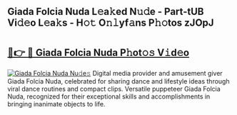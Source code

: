 ## Giada Folcia Nuda L𝚎a𝚔ed N𝚞𝚍e - Part-tUB Vi𝚍𝚎o L𝚎a𝚔s - H𝚘𝚝 O𝚗𝚕yf𝚊ns P𝚑𝚘tos zJOpJ

# <h2><a href="http://kf54le.oniu.top/?m=Giada+Folcia+Nuda">🔗👉 🔴 Giada Folcia Nuda P𝚑ot𝚘𝚜 V𝚒d𝚎o</a></h2>

[![Giada Folcia Nuda Nu𝚍e𝚜](https://i.imgur.com/0qMVB7G.gif)](http://kf54le.oniu.top/?m=Giada+Folcia+Nuda)
Digital media provider and amusement giver Giada Folcia Nuda, celebrated for sharing dance and lifestyle ideas through viral dance routines and compact clips. Versatile puppeteer Giada Folcia Nuda, recognized for their exceptional skills and accomplishments in bringing inanimate objects to life.  
